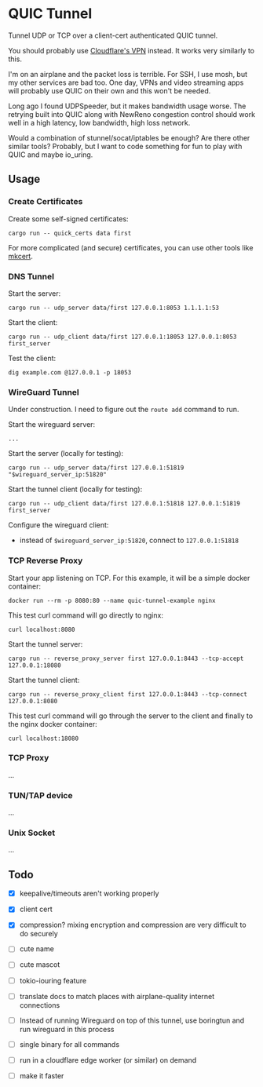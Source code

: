 # QUIC Tunnel

Tunnel UDP or TCP over a client-cert authenticated QUIC tunnel.

You should probably use [Cloudflare's VPN](https://warp.plus/zxVp1) instead. It works very similarly to this.

I'm on an airplane and the packet loss is terrible. For SSH, I use mosh, but my other services are bad too. One day, VPNs and video streaming apps will probably use QUIC on their own and this won't be needed.

Long ago I found UDPSpeeder, but it makes bandwidth usage worse. The retrying built into QUIC along with NewReno congestion control should work well in a high latency, low bandwidth, high loss network.

Would a combination of stunnel/socat/iptables be enough? Are there other similar tools? Probably, but I want to code something for fun to play with QUIC and maybe io_uring.

## Usage

### Create Certificates

Create some self-signed certificates:

    cargo run -- quick_certs data first

For more complicated (and secure) certificates, you can use other tools like [mkcert](https://github.com/FiloSottile/mkcert).

### DNS Tunnel

Start the server:

    cargo run -- udp_server data/first 127.0.0.1:8053 1.1.1.1:53

Start the client:

    cargo run -- udp_client data/first 127.0.0.1:18053 127.0.0.1:8053 first_server

Test the client:

    dig example.com @127.0.0.1 -p 18053

### WireGuard Tunnel

Under construction. I need to figure out the `route add` command to run.

Start the wireguard server:

    ...

Start the server (locally for testing):

    cargo run -- udp_server data/first 127.0.0.1:51819 "$wireguard_server_ip:51820"

Start the tunnel client (locally for testing):

    cargo run -- udp_client data/first 127.0.0.1:51818 127.0.0.1:51819 first_server

Configure the wireguard client:

 - instead of `$wireguard_server_ip:51820`, connect to `127.0.0.1:51818`

### TCP Reverse Proxy

Start your app listening on TCP. For this example, it will be a simple docker container:

    docker run --rm -p 8080:80 --name quic-tunnel-example nginx

This test curl command will go directly to nginx:

    curl localhost:8080

Start the tunnel server:

    cargo run -- reverse_proxy_server first 127.0.0.1:8443 --tcp-accept 127.0.0.1:18080

Start the tunnel client:

    cargo run -- reverse_proxy_client first 127.0.0.1:8443 --tcp-connect 127.0.0.1:8080

This test curl command will go through the server to the client and finally to the nginx docker container:

    curl localhost:18080

### TCP Proxy

...

### TUN/TAP device

...

### Unix Socket

...

## Todo

- [x] keepalive/timeouts aren't working properly
- [x] client cert
- [x] compression? mixing encryption and compression are very difficult to do securely
- [ ] cute name
- [ ] cute mascot
- [ ] tokio-iouring feature
- [ ] translate docs to match places with airplane-quality internet connections
- [ ] Instead of running Wireguard on top of this tunnel, use boringtun and run wireguard in this process
- [ ] single binary for all commands
- [ ] run in a cloudflare edge worker (or similar) on demand
- [ ] make it faster

